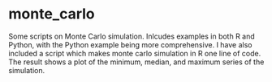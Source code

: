 # monte_carlo
Some scripts on Monte Carlo simulation. Inlcudes examples in both R and Python, with the Python example being more comprehensive. I have also included a script which makes monte carlo simulation in R one line of code. The result shows a plot of the minimum, median, and maximum series of the simulation.

